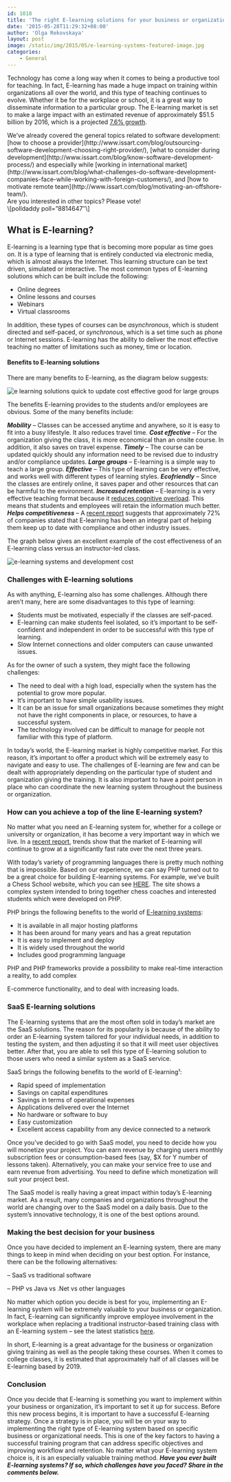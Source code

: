 ```yaml
---
id: 1018
title: 'The right E-learning solutions for your business or organization'
date: '2015-05-28T11:29:32+08:00'
author: 'Olga Rekovskaya'
layout: post
image: /static/img/2015/05/e-learning-systems-featured-image.jpg
categories:
    - General
---
```


Technology has come a long way when it comes to being a productive tool for teaching. In fact, E-learning has made a huge impact on training within organizations all over the world, and this type of teaching continues to evolve. Whether it be for the workplace or school, it is a great way to disseminate information to a particular group. The E-learning market is set to make a large impact with an estimated revenue of approximately $51.5 billion by 2016, which is a projected [7.6% growth](http://elearningindustry.com/5-ways-to-reduce-cognitive-load-in-elearning).

<div>We’ve already covered the general topics related to software development: [how to choose a provider](http://www.issart.com/blog/outsourcing-software-development-choosing-right-provider/), [what to consider during development](http://www.issart.com/blog/know-software-development-process/) and especially while [working in international market](http://www.issart.com/blog/what-challenges-do-software-development-companies-face-while-working-with-foreign-customers/), and [how to motivate remote team](http://www.issart.com/blog/motivating-an-offshore-team/).</div><div>Are you interested in other topics? Please vote!</div>\[polldaddy poll=”8814647″\]

## What is E-learning?

E-learning is a learning type that is becoming more popular as time goes on. It is a type of learning that is entirely conducted via electronic media, which is almost always the Internet. This learning structure can be text driven, simulated or interactive. The most common types of E-learning solutions which can be built include the following:

- Online degrees
- Online lessons and courses
- Webinars
- Virtual classrooms

In addition, these types of courses can be *asynchronous*, which is student directed and self-paced, or *synchronous*, which is a set time such as phone or Internet sessions. E-learning has the ability to deliver the most effective teaching no matter of limitations such as money, time or location.

#### Benefits to E-learning solutions

There are many benefits to E-learning, as the diagram below suggests:

![e learning solutions quick to update cost effective good for large groups](/static/img/2015/05/e-Learning-solutions-benefits.png)

The benefits E-learning provides to the students and/or employees are obvious. Some of the many benefits include:

***Mobility*** – Classes can be accessed anytime and anywhere, so it is easy to fit into a busy lifestyle. It also reduces travel time.
***Cost effective*** – For the organization giving the class, it is more economical than an onsite course. In addition, it also saves on travel expense.
***Timely*** – The course can be updated quickly should any information need to be revised due to industry and/or compliance updates.
***Large groups*** – E-learning is a simple way to teach a large group.
***Effective*** – This type of learning can be very effective, and works well with different types of learning styles.
***Ecofriendly*** – Since the classes are entirely online, it saves paper and other resources that can be harmful to the environment.
***Increased retention*** – E-learning is a very effective teaching format because it [reduces cognitive overload](http://elearningindustry.com/5-ways-to-reduce-cognitive-load-in-elearning). This means that students and employees will retain the information much better.
***Helps competitiveness*** – A [recent report](http://elearningindustry.com/4-effective-gamification-strategies-for-corporate-training) suggests that approximately 72% of companies stated that E-learning has been an integral part of helping them keep up to date with compliance and other industry issues.

The graph below gives an excellent example of the cost effectiveness of an E-learning class versus an instructor-led class.

![e-learning systems and development cost](/static/img/2015/05/instruction-led-development-and-delivery-costs-vs-e-learning-systems.jpg)

### Challenges with E-learning solutions

As with anything, E-learning also has some challenges. Although there aren’t many, here are some disadvantages to this type of learning:

- Students must be motivated, especially if the classes are self-paced.
- E-learning can make students feel isolated, so it’s important to be self-confident and independent in order to be successful with this type of learning.
- Slow Internet connections and older computers can cause unwanted issues.

As for the owner of such a system, they might face the following challenges:

- The need to deal with a high load, especially when the system has the potential to grow more popular.
- It’s important to have simple usability issues.
- It can be an issue for small organizations because sometimes they might not have the right components in place, or resources, to have a successful system.
- The technology involved can be difficult to manage for people not familiar with this type of platform.

In today’s world, the E-learning market is highly competitive market. For this reason, it’s important to offer a product which will be extremely easy to navigate and easy to use. The challenges of E-learning are few and can be dealt with appropriately depending on the particular type of student and organization giving the training. It is also important to have a point person in place who can coordinate the new learning system throughout the business or organization.

### How can you achieve a top of the line E-learning system?

No matter what you need an E-learning system for, whether for a college or university or organization, it has become a very important way in which we live. In a [recent report](https://www.docebo.com/landing/contactform/elearning-market-trends-and-forecast-2014-2016-docebo-report.pdf), trends show that the market of E-learning will continue to grow at a significantly fast rate over the next three years.

With today’s variety of programming languages there is pretty much nothing that is impossible. Based on our experience, we can say PHP turned out to be a great choice for building E-learning systems. For example, we’ve built a Chess School website, which you can see [HERE](http://www.issart.com/en/portfolio/details/id/122). The site shows a complex system intended to bring together chess coaches and interested students which were developed on PHP.

PHP brings the following benefits to the world of [E-learning systems](http://www.efrontlearning.net/blog/2015/03/e-learning-software-made-with-passion-and-php.html):

- It is available in all major hosting platforms
- It has been around for many years and has a great reputation
- It is easy to implement and deploy
- It is widely used throughout the world
- Includes good programming language

PHP and PHP frameworks provide a possibility to make real-time interaction a reality, to add complex

E-commerce functionality, and to deal with increasing loads.

### SaaS E-learning solutions

The E-learning systems that are the most often sold in today’s market are the SaaS solutions. The reason for its popularity is because of the ability to order an E-learning system tailored for your individual needs, in addition to testing the system, and then adjusting it so that it will meet user objectives better. After that, you are able to sell this type of E-learning solution to those users who need a similar system as a SaaS service.

SaaS brings the following benefits to the world of E-learning¹:

- Rapid speed of implementation
- Savings on capital expenditures
- Savings in terms of operational expenses
- Applications delivered over the Internet
- No hardware or software to buy
- Easy customization
- Excellent access capability from any device connected to a network

Once you’ve decided to go with SaaS model, you need to decide how you will monetize your project. You can earn revenue by charging users monthly subscription fees or consumption-based fees (say, $X for Y number of lessons taken). Alternatively, you can make your service free to use and earn revenue from advertising. You need to define which monetization will suit your project best.

The SaaS model is really having a great impact within today’s E-learning market. As a result, many companies and organizations throughout the world are changing over to the SaaS model on a daily basis. Due to the system’s innovative technology, it is one of the best options around.

### Making the best decision for your business

Once you have decided to implement an E-learning system, there are many things to keep in mind when deciding on your best option. For instance, there can be the following alternatives:

– SaaS vs traditional software

– PHP vs Java vs .Net vs other languages

No matter which option you decide is best for you, implementing an E-learning system will be extremely valuable to your business or organization. In fact, E-learning can significantly improve employee involvement in the workplace when replacing a traditional instructor-based training class with an E-learning system – see the latest statistics [here](https://supplygem.com/elearning-digital-education-statistics/).

In short, E-learning is a great advantage for the business or organization giving training as well as the people taking these courses. When it comes to college classes, it is estimated that approximately half of all classes will be E-learning based by 2019.

### Conclusion

Once you decide that E-learning is something you want to implement within your business or organization, it’s important to set it up for success. Before this new process begins, it is important to have a successful E-learning strategy. Once a strategy is in place, you will be on your way to implementing the right type of E-learning system based on specific business or organizational needs. This is one of the key factors to having a successful training program that can address specific objectives and improving workflow and retention. No matter what your E-learning system choice is, it is an especially valuable training method. ***Have you ever built E-learning systems? If so, which challenges have you faced? Share in the comments below.***
